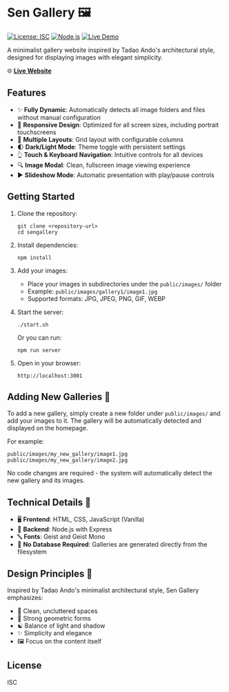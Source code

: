 # Sen Gallery 🖼️

[![License: ISC](https://img.shields.io/badge/License-ISC-blue.svg)](https://opensource.org/licenses/ISC)
[![Node.js](https://img.shields.io/badge/Node.js-Express-green)](https://nodejs.org/)
[![Live Demo](https://img.shields.io/badge/Demo-Live-success)](https://gallery.sen.studio)

A minimalist gallery website inspired by Tadao Ando's architectural style, designed for displaying images with elegant simplicity.

🌐 **[Live Website](https://gallery.sen.studio)**

## Features

- ✨ **Fully Dynamic**: Automatically detects all image folders and files without manual configuration
- 📱 **Responsive Design**: Optimized for all screen sizes, including portrait touchscreens
- 🔲 **Multiple Layouts**: Grid layout with configurable columns
- 🌓 **Dark/Light Mode**: Theme toggle with persistent settings
- 👆 **Touch & Keyboard Navigation**: Intuitive controls for all devices
- 🔍 **Image Modal**: Clean, fullscreen image viewing experience
- ▶️ **Slideshow Mode**: Automatic presentation with play/pause controls

## Getting Started

1. Clone the repository:
   ```
   git clone <repository-url>
   cd sengallery
   ```

2. Install dependencies:
   ```
   npm install
   ```

3. Add your images:
   - Place your images in subdirectories under the `public/images/` folder
   - Example: `public/images/gallery1/image1.jpg`
   - Supported formats: JPG, JPEG, PNG, GIF, WEBP

4. Start the server:
   ```
   ./start.sh
   ```
   Or you can run:
   ```
   npm run server
   ```

5. Open in your browser:
   ```
   http://localhost:3001
   ```

## Adding New Galleries 📁

To add a new gallery, simply create a new folder under `public/images/` and add your images to it. The gallery will be automatically detected and displayed on the homepage.

For example:
```
public/images/my_new_gallery/image1.jpg
public/images/my_new_gallery/image2.jpg
```

No code changes are required - the system will automatically detect the new gallery and its images.

## Technical Details 🔧

- 🖥️ **Frontend**: HTML, CSS, JavaScript (Vanilla)
- 🔄 **Backend**: Node.js with Express
- 🔤 **Fonts**: Geist and Geist Mono
- 💾 **No Database Required**: Galleries are generated directly from the filesystem

## Design Principles 🎨

Inspired by Tadao Ando's minimalist architectural style, Sen Gallery emphasizes:

- 🧹 Clean, uncluttered spaces
- 📐 Strong geometric forms
- ☯️ Balance of light and shadow
- ✨ Simplicity and elegance
- 🖼️ Focus on the content itself

## License

ISC 